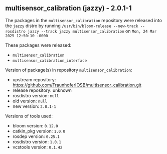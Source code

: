 ## multisensor_calibration (jazzy) - 2.0.1-1

The packages in the `multisensor_calibration` repository were released into the `jazzy` distro by running `/usr/bin/bloom-release --new-track --rosdistro jazzy --track jazzy multisensor_calibration` on `Mon, 24 Mar 2025 12:50:10 -0000`

These packages were released:
- `multisensor_calibration`
- `multisensor_calibration_interface`

Version of package(s) in repository `multisensor_calibration`:

- upstream repository: https://github.com/FraunhoferIOSB/multisensor_calibration.git
- release repository: unknown
- rosdistro version: `null`
- old version: `null`
- new version: `2.0.1-1`

Versions of tools used:

- bloom version: `0.12.0`
- catkin_pkg version: `1.0.0`
- rosdep version: `0.25.1`
- rosdistro version: `1.0.1`
- vcstools version: `0.1.42`


